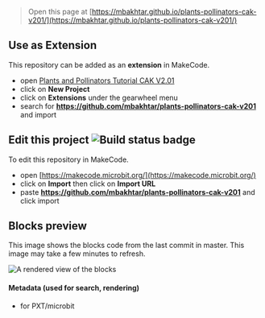 
> Open this page at [https://mbakhtar.github.io/plants-pollinators-cak-v201/](https://mbakhtar.github.io/plants-pollinators-cak-v201/)

## Use as Extension

This repository can be added as an **extension** in MakeCode.

* open [Plants and Pollinators Tutorial CAK V2.01](https://makecode.microbit.org/#tutorial:github:mbakhtar/plants-pollinators-cak-v201/plantspoll-cak-v2)
* click on **New Project**
* click on **Extensions** under the gearwheel menu
* search for **https://github.com/mbakhtar/plants-pollinators-cak-v201** and import

## Edit this project ![Build status badge](https://github.com/mbakhtar/plants-pollinators-cak-v201/workflows/MakeCode/badge.svg)

To edit this repository in MakeCode.

* open [https://makecode.microbit.org/](https://makecode.microbit.org/)
* click on **Import** then click on **Import URL**
* paste **https://github.com/mbakhtar/plants-pollinators-cak-v201** and click import

## Blocks preview

This image shows the blocks code from the last commit in master.
This image may take a few minutes to refresh.

![A rendered view of the blocks](https://github.com/mbakhtar/plants-pollinators-cak-v201/raw/master/.github/makecode/blocks.png)

#### Metadata (used for search, rendering)

* for PXT/microbit
<script src="https://makecode.com/gh-pages-embed.js"></script><script>makeCodeRender("{{ site.makecode.home_url }}", "{{ site.github.owner_name }}/{{ site.github.repository_name }}");</script>
